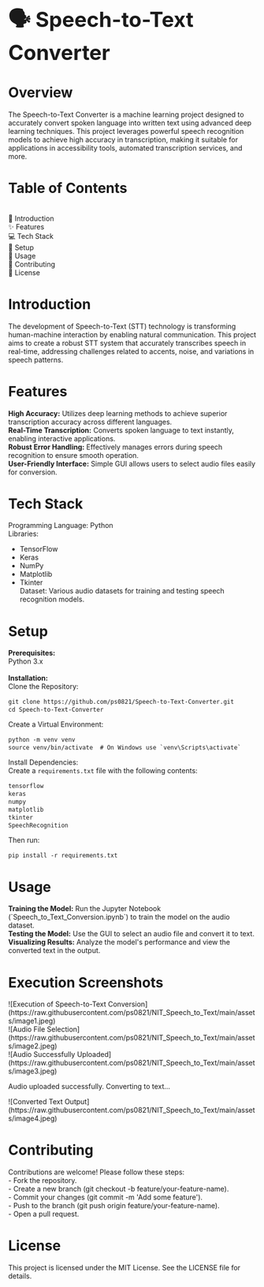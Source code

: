 <h1 style="font-size: 3em; font-weight: bold;">🗣️ Speech-to-Text Converter</h1>

<h1><b>Overview</b></h1>

The Speech-to-Text Converter is a machine learning project designed to accurately convert spoken language into written text using advanced deep learning techniques. This project leverages powerful speech recognition models to achieve high accuracy in transcription, making it suitable for applications in accessibility tools, automated transcription services, and more.

<h1><b>Table of Contents</b></h1>
<br>
📖 Introduction<br>
✨ Features<br>
💻 Tech Stack<br>
🚀 Setup<br>
🔧 Usage<br>
🤝 Contributing<br>
📜 License<br>

<h1><b>Introduction</b></h1>

The development of Speech-to-Text (STT) technology is transforming human-machine interaction by enabling natural communication. This project aims to create a robust STT system that accurately transcribes speech in real-time, addressing challenges related to accents, noise, and variations in speech patterns.

<h1><b>Features</b></h1>
<b>High Accuracy:</b> Utilizes deep learning methods to achieve superior transcription accuracy across different languages.<br>
<b>Real-Time Transcription:</b> Converts spoken language to text instantly, enabling interactive applications.<br>
<b>Robust Error Handling:</b> Effectively manages errors during speech recognition to ensure smooth operation.<br>
<b>User-Friendly Interface:</b> Simple GUI allows users to select audio files easily for conversion.<br>

<h1><b>Tech Stack</b></h1>

Programming Language: Python<br>
Libraries:<br>
- TensorFlow<br>
- Keras<br>
- NumPy<br>
- Matplotlib<br>
- Tkinter<br>
Dataset: Various audio datasets for training and testing speech recognition models.<br>

<h1><b>Setup</b></h1>

<b>Prerequisites:</b><br>
Python 3.x<br>
<br>
<b>Installation:</b><br>
Clone the Repository:<br>
<pre><code>git clone https://github.com/ps0821/Speech-to-Text-Converter.git
cd Speech-to-Text-Converter</code></pre>

Create a Virtual Environment:<br>
<pre><code>python -m venv venv
source venv/bin/activate  # On Windows use `venv\Scripts\activate`</code></pre>

Install Dependencies:<br> 
Create a `requirements.txt` file with the following contents:<br>
<pre><code>tensorflow
keras
numpy
matplotlib
tkinter
SpeechRecognition</code></pre>

Then run:<br>
<pre><code>pip install -r requirements.txt</code></pre>

<h1><b>Usage</b></h1>
<b>Training the Model:</b> Run the Jupyter Notebook (`Speech_to_Text_Conversion.ipynb`) to train the model on the audio dataset.<br>
<b>Testing the Model:</b> Use the GUI to select an audio file and convert it to text.<br>
<b>Visualizing Results:</b> Analyze the model's performance and view the converted text in the output.<br>

<h1><b>Execution Screenshots</b></h1>
![Execution of Speech-to-Text Conversion](https://raw.githubusercontent.com/ps0821/NIT_Speech_to_Text/main/assets/image1.jpeg)<br>
![Audio File Selection](https://raw.githubusercontent.com/ps0821/NIT_Speech_to_Text/main/assets/image2.jpeg)<br>
![Audio Successfully Uploaded](https://raw.githubusercontent.com/ps0821/NIT_Speech_to_Text/main/assets/image3.jpeg)<br>
<p>Audio uploaded successfully. Converting to text...</p>
![Converted Text Output](https://raw.githubusercontent.com/ps0821/NIT_Speech_to_Text/main/assets/image4.jpeg)<br>


<h1><b>Contributing</b></h1>
Contributions are welcome! Please follow these steps:<br>
- Fork the repository.<br>
- Create a new branch (git checkout -b feature/your-feature-name).<br>
- Commit your changes (git commit -m 'Add some feature').<br>
- Push to the branch (git push origin feature/your-feature-name).<br>
- Open a pull request.<br>

<h1><b>License</b></h1>
This project is licensed under the MIT License. See the LICENSE file for details.<br>
